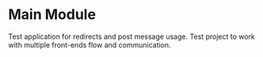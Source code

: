# Main Module
Test application for redirects and post message usage. Test project to work with multiple front-ends flow and communication.

